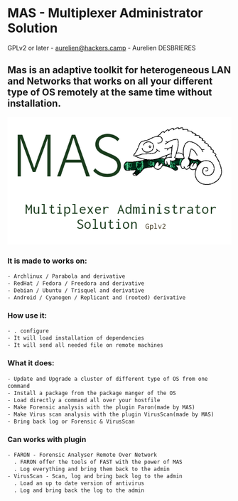 # MAS - Multiplexer Administrator Solution

GPLv2 or later - aurelien@hackers.camp - Aurelien DESBRIERES

## Mas is an adaptive toolkit for heterogeneous LAN and Networks that works on all your different type of OS remotely at the same time without installation.


![MAS image](img/MAS.png)



### It is made to works on:

	- Archlinux / Parabola and derivative
	- RedHat / Fedora / Freedora and derivative
	- Debian / Ubuntu / Trisquel and derivative
	- Android / Cyanogen / Replicant and (rooted) derivative


### How use it:

	- . configure
	- It will load installation of dependencies
    - It will send all needed file on remote machines

 
### What it does:

	- Update and Upgrade a cluster of different type of OS from one command
	- Install a package from the package manger of the OS
	- Load directly a command all over your hostfile
    - Make Forensic analysis with the plugin Faron(made by MAS)
    - Make Virus scan analysis with the plugin VirusScan(made by MAS)
    - Bring back log or Forensic & VirusScan


### Can works with plugin

	- FARON - Forensic Analyser Remote Over Network
	  . FARON offer the tools of FAST with the power of MAS
	  . Log everything and bring them back to the admin
	- VirusScan - Scan, log and bring back log to the admin
	  . Load an up to date version of antivirus
	  . Log and bring back the log to the admin


	

